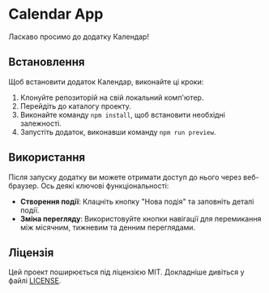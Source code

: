 # Calendar App

Ласкаво просимо до додатку Календар! 

## Встановлення

Щоб встановити додаток Календар, виконайте ці кроки:

1. Клонуйте репозиторій на свій локальний комп'ютер.
2. Перейдіть до каталогу проекту.
3. Виконайте команду `npm install`, щоб встановити необхідні залежності.
4. Запустіть додаток, виконавши команду `npm run preview`.

## Використання

Після запуску додатку ви можете отримати доступ до нього через веб-браузер. Ось деякі ключові функціональності:

- **Створення події**: Клацніть кнопку "Нова подія" та заповніть деталі події.
- **Зміна перегляду**: Використовуйте кнопки навігації для перемикання між місячним, тижневим та денним переглядами.

## Ліцензія

Цей проект поширюється під ліцензією MIT. Докладніше дивіться у файлі [LICENSE](LICENSE).
